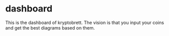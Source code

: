 # dashboard
This is the dashboard of kryptobrett. The vision is that you input your coins and get the best diagrams based on them.
